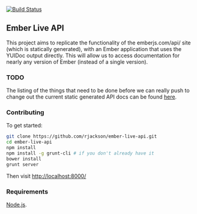 [![Build Status](https://travis-ci.org/rjackson/ember-live-api.png?branch=master)](https://travis-ci.org/rjackson/ember-live-api)

## Ember Live API

This project aims to replicate the functionality of the emberjs.com/api/ site (which is statically generated), with an Ember application that uses the 
YUIDoc output directly. This will allow us to access documentation for nearly any version of Ember (instead of a single version).

### TODO

The listing of the things that need to be done before we can really push to change out the
current static generated API docs can be found [here](https://github.com/rjackson/ember-live-api/issues).

### Contributing

To get started:

``` sh
git clone https://github.com/rjackson/ember-live-api.git
cd ember-live-api
npm install
npm install -g grunt-cli # if you don't already have it
bower install
grunt server
```

Then visit [http://localhost:8000/](http://localhost:8000/)

### Requirements

[Node.js](http://nodejs.org).
